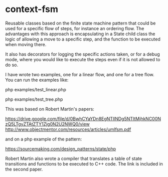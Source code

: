 # context-fsm

Reusable classes based on the finite state machine pattern that could be used for a specific flow of steps, for instance an ordering flow. The advantages with this approach is encapsulating in a State child class the logic of allowing a move to a specific step, and the function to be executed when moving there.

It also has decorators for logging the specific actions taken, or for a debug mode, where you would like to execute the steps even if it is not allowed to do so.

I have wrote two examples, one for a linear flow, and one for a tree flow. You can run the examples like:

php examples/test_linear.php

php examples/test_tree.php

This was based on Robert Martin's papers:

https://drive.google.com/file/d/0BwhCYaYDn8EgNTllNDg5NTItMjhkNC00NzQ5LTgyZTAtZTY1Zjg0N2U2NWQ0/view
http://www.objectmentor.com/resources/articles/umlfsm.pdf

and on a php example of the pattern:

https://sourcemaking.com/design_patterns/state/php

Robert Martin also wrote a compiler that translates a table of state transitions and functions to be executed to C++ code. The link is included in the second paper.

